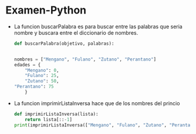 # Examen-Python

- La funcion buscarPalabra es para buscar entre las palabras que seria nombre y buscara entre el   diccionario de nombres.

    ```Python
    def buscarPalabra(objetivo, palabras):


    nombres = ["Mengano", "Fulano", "Zutano", "Perantano"]
    edades = {
        "Mengano": 0,
        "Fulano": 25,
        "Zutano": 50,
    "Perantano": 75
        }

    ```


- La funcion imprimirListaInversa hace que de los nombres del princio 

     ```Python
     def imprimirListaInversa(lista):
         return lista[::-1]
    print(imprimirListaInversa(["Mengano", "Fulano", "Zutano", "Perantano"]))
    ```